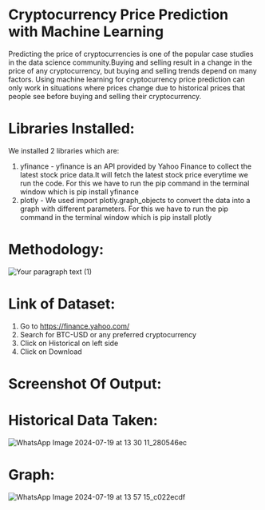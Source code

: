 # Cryptocurrency Price Prediction with Machine Learning
Predicting the price of cryptocurrencies is one of the popular case studies in the data science community.Buying and selling result in a change in the price of any cryptocurrency, but buying and selling trends depend on many factors. Using machine learning for cryptocurrency price prediction can only work in situations where prices change due to historical prices that people see before buying and selling their cryptocurrency. 

# Libraries Installed:
We installed 2 libraries which are:
1) yfinance -  yfinance is an API provided by Yahoo Finance to collect the latest stock price data.It will fetch the latest stock price everytime we run the code.
For this we have to run the pip command in the terminal window which is
pip install yfinance
2) plotly - We used import plotly.graph_objects to convert the data into a graph with different parameters.
For this we have to run the pip command in the terminal window which is
pip install plotly

# Methodology:
![Your paragraph text (1)](https://github.com/user-attachments/assets/df79ea4b-96f7-45bf-96b9-eaf9a86b85a1)

# Link of Dataset:
1) Go to https://finance.yahoo.com/
2) Search for BTC-USD or any preferred cryptocurrency
3) Click on Historical on left side
4) Click on Download 

# Screenshot Of Output:

# Historical Data Taken:
![WhatsApp Image 2024-07-19 at 13 30 11_280546ec](https://github.com/user-attachments/assets/ddf554ca-3b7a-4cb8-8621-56e7e6b0ef80)

# Graph:
![WhatsApp Image 2024-07-19 at 13 57 15_c022ecdf](https://github.com/user-attachments/assets/f669c719-e0af-480d-bbdb-72c4da34ff98)

